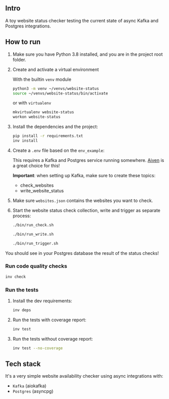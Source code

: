 ## Intro
A toy website status checker testing the current state of async Kafka and Postgres integrations.


## How to run

1. Make sure you have Python 3.8 installed, and you are in the project root folder.

2. Create and activate a virtual environment

   With the builtin `venv` module
   ```bash
   python3 -m venv ~/venvs/website-status
   source ~/venvs/website-status/bin/activate
   ```

   or with `virtualenv`
   ```bash
   mkvirtualenv website-status
   workon website-status
   ```

3. Install the dependencies and the project:
   ```bash
   pip install -r requirements.txt
   inv install
   ```

4. Create a `.env` file based on the `env_example`:
   
   This requires a Kafka and Postgres service running somewhere.
   [Aiven](https://console.aiven.io) is a great choice for this!
   
   **Important**: when setting up Kafka, make sure to create these topics:
   * check_websites
   * write_website_status

5. Make sure `websites.json` contains the websites you want to check.

6. Start the website status check collection, write and trigger as separate process:
   ```bash
   ./bin/run_check.sh
   ```
   ```bash
   ./bin/run_write.sh
   ```
   ```bash
   ./bin/run_trigger.sh
   ```

You should see in your Postgres database the result of the status checks!


### Run code quality checks

```bash
inv check
```

### Run the tests

1. Install the dev requirements:
    ```bash
    inv deps
    ```
2. Run the tests with coverage report:
    ```bash
    inv test
    ```
3. Run the tests without coverage report:
    ```bash
    inv test --no-coverage
    ```


## Tech stack

It's a very simple website availability checker using async integrations with:
* `Kafka` (aiokafka)
* `Postgres` (asyncpg)
